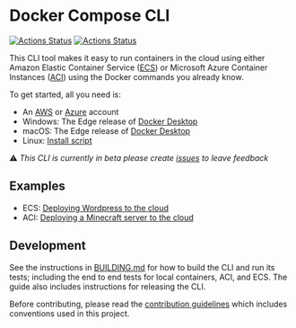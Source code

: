 # Docker Compose CLI

[![Actions Status](https://github.com/docker/compose-cli/workflows/Continuous%20integration/badge.svg)](https://github.com/docker/compose-cli/actions)
[![Actions Status](https://github.com/docker/compose-cli/workflows/Cloud%20integration%20tests/badge.svg)](https://github.com/docker/compose-cli/actions)

This CLI tool makes it easy to run containers in the cloud using either Amazon
Elastic Container Service
([ECS](https://aws.amazon.com/ecs))
or Microsoft Azure Container Instances
([ACI](https://azure.microsoft.com/services/container-instances))
using the Docker commands you already know.

To get started, all you need is:
* An [AWS](https://aws.amazon.com) or [Azure](https://azure.microsoft.com)
  account
* Windows: The Edge release of
  [Docker Desktop](https://hub.docker.com/editions/community/docker-ce-desktop-windows)
* macOS: The Edge release of
  [Docker Desktop](https://hub.docker.com/editions/community/docker-ce-desktop-mac)
* Linux:
  [Install script](INSTALL.md)

:warning: *This CLI is currently in beta please create*
*[issues](https://github.com/docker/compose-cli/issues) to leave feedback*

## Examples

* ECS: [Deploying Wordpress to the cloud](https://www.docker.com/blog/deploying-wordpress-to-the-cloud/)
* ACI: [Deploying a Minecraft server to the cloud](https://www.docker.com/blog/deploying-a-minecraft-docker-server-to-the-cloud/)

## Development

See the instructions in [BUILDING.md](BUILDING.md) for how to build the CLI and
run its tests; including the end to end tests for local containers, ACI, and
ECS.
The guide also includes instructions for releasing the CLI.

Before contributing, please read the [contribution guidelines](CONTRIBUTING.md)
which includes conventions used in this project.
